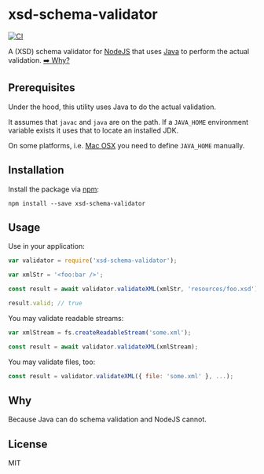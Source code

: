# xsd-schema-validator

[![CI](https://github.com/nikku/node-xsd-schema-validator/workflows/CI/badge.svg)](https://github.com/nikku/node-xsd-schema-validator/actions?query=workflow%3ACI)

A (XSD) schema validator for [NodeJS](nodejs.org) that uses [Java](https://www.java.com) to perform the actual validation. [:arrow_right: Why?](#why)


## Prerequisites

Under the hood, this utility uses Java to do the actual validation. 

It assumes that `javac` and `java` are on the path. If a `JAVA_HOME` environment variable exists it uses that to locate an installed JDK. 

On some platforms, i.e. [Mac OSX](http://www.mkyong.com/java/how-to-set-java_home-environment-variable-on-mac-os-x/) you need to define `JAVA_HOME` manually.


## Installation

Install the package via [npm](http://npmjs.org):

```
npm install --save xsd-schema-validator
```


## Usage

Use in your application:

```javascript
var validator = require('xsd-schema-validator');

var xmlStr = '<foo:bar />';

const result = await validator.validateXML(xmlStr, 'resources/foo.xsd');

result.valid; // true
```

You may validate readable streams:

```javascript
var xmlStream = fs.createReadableStream('some.xml');

const result = await validator.validateXML(xmlStream);
```

You may validate files, too:

```javascript
const result = validator.validateXML({ file: 'some.xml' }, ...);
```

## Why

Because Java can do schema validation and NodeJS cannot.


## License

MIT
